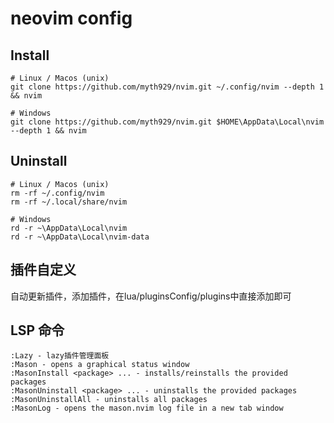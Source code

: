 # neovim config

## Install
```
# Linux / Macos (unix)
git clone https://github.com/myth929/nvim.git ~/.config/nvim --depth 1 && nvim

# Windows
git clone https://github.com/myth929/nvim.git $HOME\AppData\Local\nvim --depth 1 && nvim
```

## Uninstall
```
# Linux / Macos (unix)
rm -rf ~/.config/nvim
rm -rf ~/.local/share/nvim

# Windows
rd -r ~\AppData\Local\nvim
rd -r ~\AppData\Local\nvim-data
```

## 插件自定义
自动更新插件，添加插件，在lua/pluginsConfig/plugins中直接添加即可

## LSP 命令
```
:Lazy - lazy插件管理面板
:Mason - opens a graphical status window
:MasonInstall <package> ... - installs/reinstalls the provided packages
:MasonUninstall <package> ... - uninstalls the provided packages
:MasonUninstallAll - uninstalls all packages
:MasonLog - opens the mason.nvim log file in a new tab window
```